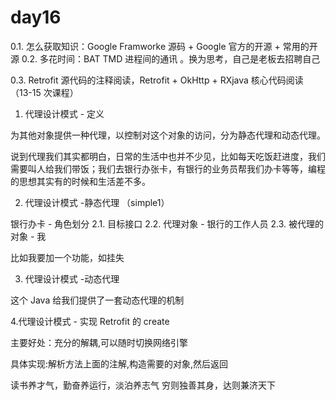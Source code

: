 # day16

0.1. 怎么获取知识：Google Framworke 源码 + Google 官方的开源  + 常用的开源
0.2. 多花时间：BAT TMD 进程间的通讯 。换为思考，自己是老板去招聘自己
 
0.3. Retrofit 源代码的注释阅读，Retrofit + OkHttp + RXjava  核心代码阅读   （13-15 次课程）
 
 
1. 代理设计模式 - 定义
 
为其他对象提供一种代理，以控制对这个对象的访问，分为静态代理和动态代理。
 
说到代理我们其实都明白，日常的生活中也并不少见，比如每天吃饭赶进度，我们需要叫人给我们带饭；我们去银行办张卡，有银行的业务员帮我们办卡等等，编程的思想其实有的时候和生活差不多。
 
 
2. 代理设计模式 -静态代理 （simple1）
 
银行办卡 - 角色划分
2.1. 目标接口 
2.2. 代理对象 - 银行的工作人员
2.3. 被代理的对象 - 我
 
比如我要加一个功能，如挂失 
 
3. 代理设计模式 -动态代理
 
这个 Java 给我们提供了一套动态代理的机制 
 
 
4.代理设计模式 - 实现 Retrofit 的 create
 
主要好处：充分的解耦,可以随时切换网络引擎

具体实现:解析方法上面的注解,构造需要的对象,然后返回

读书养才气，勤奋养运行，淡泊养志气
穷则独善其身，达则兼济天下
 
 
 
 
 
 
 
 
 
 
 
 
 
 
 